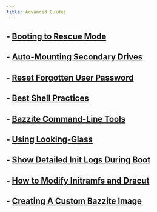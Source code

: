 ```yaml
---
title: Advanced Guides
---
```

## - [Booting to Rescue Mode](https://docs.bazzite.gg/Advanced/rescue-and-emergency-mode/)
## - [Auto-Mounting Secondary Drives](https://docs.bazzite.gg/Advanced/Auto-Mounting_Secondary_Drives/)
## - [Reset Forgotten User Password](https://docs.bazzite.gg/Advanced/Reset_Forgotten_User_Password/)
## - [Best Shell Practices](https://docs.bazzite.gg/Advanced/Best_Shell_Practices/)
## - [Bazzite Command-Line Tools](https://docs.bazzite.gg/Advanced/bazzite-cli/)
## - [Using Looking-Glass](https://docs.bazzite.gg/Advanced/looking-glass/)
## - [Show Detailed Init Logs During Boot](https://docs.bazzite.gg/Advanced/plymouth_init/)
## - [How to Modify Initramfs and Dracut](https://docs.bazzite.gg/Advanced/dracut-and-initramfs/)
## - [Creating A Custom Bazzite Image](https://docs.bazzite.gg/Advanced/creating_custom_image/)
